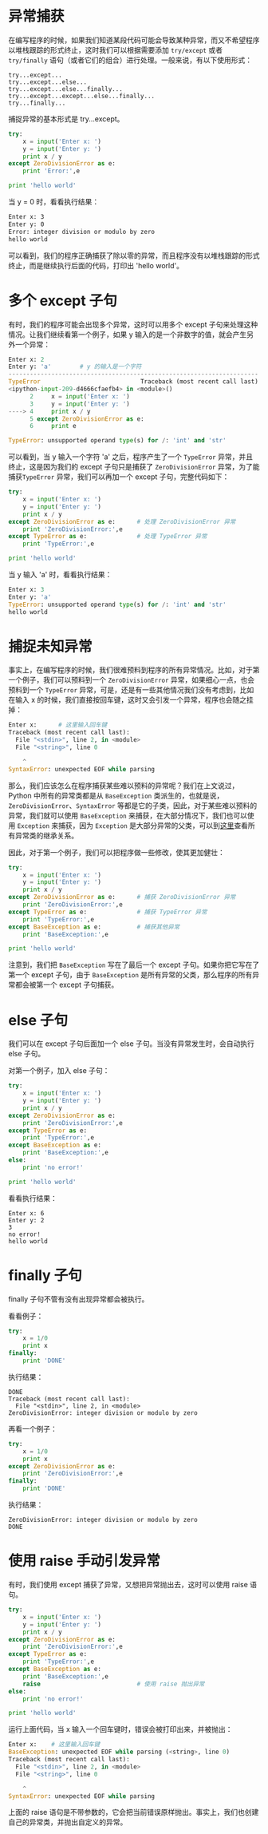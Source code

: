 # 异常捕获

在编写程序的时候，如果我们知道某段代码可能会导致某种异常，而又不希望程序以堆栈跟踪的形式终止，这时我们可以根据需要添加 `try/except` 或者 `try/finally` 语句（或者它们的组合）进行处理。一般来说，有以下使用形式：

```
try...except...
try...except...else...
try...except...else...finally...
try...except...except...else...finally...
try...finally...
```

捕捉异常的基本形式是 try...except。

```py
try:
    x = input('Enter x: ')
    y = input('Enter y: ')
    print x / y
except ZeroDivisionError as e:
    print 'Error:',e

print 'hello world'
```

当 y = 0 时，看看执行结果：

```sh
Enter x: 3
Enter y: 0
Error: integer division or modulo by zero
hello world
```

可以看到，我们的程序正确捕获了除以零的异常，而且程序没有以堆栈跟踪的形式终止，而是继续执行后面的代码，打印出 'hello world'。

# 多个 except 子句

有时，我们的程序可能会出现多个异常，这时可以用多个 except 子句来处理这种情况。让我们继续看第一个例子，如果 y 输入的是一个非数字的值，就会产生另外一个异常：

```python
Enter x: 2
Enter y: 'a'        # y 的输入是一个字符
----------------------------------------------------------------------
TypeError                            Traceback (most recent call last)
<ipython-input-209-d4666cfaefb4> in <module>()
      2     x = input('Enter x: ')
      3     y = input('Enter y: ')
----> 4     print x / y
      5 except ZeroDivisionError as e:
      6     print e

TypeError: unsupported operand type(s) for /: 'int' and 'str'
```

可以看到，当 y 输入一个字符 'a' 之后，程序产生了一个 `TypeError` 异常，并且终止，这是因为我们的 except 子句只是捕获了 `ZeroDivisionError` 异常，为了能捕获`TypeError` 异常，我们可以再加一个 except 子句，完整代码如下：

```python
try:
    x = input('Enter x: ')
    y = input('Enter y: ')
    print x / y
except ZeroDivisionError as e:      # 处理 ZeroDivisionError 异常
    print 'ZeroDivisionError:',e
except TypeError as e:              # 处理 TypeError 异常
    print 'TypeError:',e

print 'hello world'
```

当 y 输入 'a' 时，看看执行结果：

```python
Enter x: 3
Enter y: 'a'
TypeError: unsupported operand type(s) for /: 'int' and 'str'
hello world
```

# 捕捉未知异常

事实上，在编写程序的时候，我们很难预料到程序的所有异常情况。比如，对于第一个例子，我们可以预料到一个 `ZeroDivisionError` 异常，如果细心一点，也会预料到一个 `TypeError` 异常，可是，还是有一些其他情况我们没有考虑到，比如在输入 x 的时候，我们直接按回车键，这时又会引发一个异常，程序也会随之挂掉：

```python
Enter x:      # 这里输入回车键
Traceback (most recent call last):
  File "<stdin>", line 2, in <module>
  File "<string>", line 0

    ^
SyntaxError: unexpected EOF while parsing
```

那么，我们应该怎么在程序捕获某些难以预料的异常呢？我们在上文说过，Python 中所有的异常类都是从 `BaseException` 类派生的，也就是说，`ZeroDivisionError`、`SyntaxError` 等都是它的子类，因此，对于某些难以预料的异常，我们就可以使用 `BaseException` 来捕获，在大部分情况下，我们也可以使用 `Exception` 来捕获，因为 `Exception` 是大部分异常的父类，可以到[这里](https://docs.python.org/2/library/exceptions.html#exception-hierarchy)查看所有异常类的继承关系。

因此，对于第一个例子，我们可以把程序做一些修改，使其更加健壮：

```python
try:
    x = input('Enter x: ')
    y = input('Enter y: ')
    print x / y
except ZeroDivisionError as e:      # 捕获 ZeroDivisionError 异常
    print 'ZeroDivisionError:',e
except TypeError as e:              # 捕获 TypeError 异常
    print 'TypeError:',e
except BaseException as e:          # 捕获其他异常
    print 'BaseException:',e

print 'hello world'
```

注意到，我们把 `BaseException` 写在了最后一个 except 子句。如果你把它写在了第一个 except 子句，由于 `BaseException` 是所有异常的父类，那么程序的所有异常都会被第一个 except 子句捕获。

# else 子句

我们可以在 except 子句后面加一个 else 子句。当没有异常发生时，会自动执行 else 子句。

对第一个例子，加入 else 子句：

```python
try:
    x = input('Enter x: ')
    y = input('Enter y: ')
    print x / y
except ZeroDivisionError as e:
    print 'ZeroDivisionError:',e
except TypeError as e:
    print 'TypeError:',e
except BaseException as e:
    print 'BaseException:',e
else:
    print 'no error!'

print 'hello world'
```

看看执行结果：

```
Enter x: 6
Enter y: 2
3
no error!
hello world
```

# finally 子句

finally 子句不管有没有出现异常都会被执行。

看看例子：

```python
try:
    x = 1/0
    print x
finally:
    print 'DONE'
```

执行结果：

```
DONE
Traceback (most recent call last):
  File "<stdin>", line 2, in <module>
ZeroDivisionError: integer division or modulo by zero
```

再看一个例子：

```python
try:
    x = 1/0
    print x
except ZeroDivisionError as e:
    print 'ZeroDivisionError:',e
finally:
    print 'DONE'
```

执行结果：

```
ZeroDivisionError: integer division or modulo by zero
DONE
```

# 使用 raise 手动引发异常

有时，我们使用 except 捕获了异常，又想把异常抛出去，这时可以使用 raise 语句。

```python
try:
    x = input('Enter x: ')
    y = input('Enter y: ')
    print x / y
except ZeroDivisionError as e:
    print 'ZeroDivisionError:',e
except TypeError as e:
    print 'TypeError:',e
except BaseException as e:
    print 'BaseException:',e
    raise                           # 使用 raise 抛出异常
else:
    print 'no error!'

print 'hello world'
```

运行上面代码，当 x 输入一个回车键时，错误会被打印出来，并被抛出：

```python
Enter x:    # 这里输入回车键
BaseException: unexpected EOF while parsing (<string>, line 0)
Traceback (most recent call last):
  File "<stdin>", line 2, in <module>
  File "<string>", line 0

    ^
SyntaxError: unexpected EOF while parsing
```

上面的 raise 语句是不带参数的，它会把当前错误原样抛出。事实上，我们也创建自己的异常类，并抛出自定义的异常。
